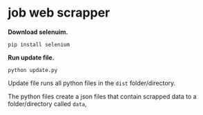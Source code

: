 # job web scrapper

**Download selenuim.**

```
pip install selenium
```

**Run update file.**

```
python update.py
```

Update file runs all python files in the `dist` folder/directory.

The python files create a json files that contain scrapped data to a folder/directory called `data`,
